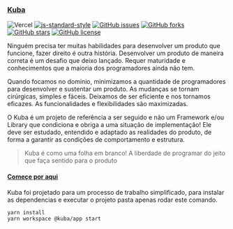 ### [Kuba](https://www.kuba.engineer)

![Vercel](https://vercelbadge.vercel.app/api/demgoncalves/kuba)
[![js-standard-style](https://img.shields.io/badge/code%20style-standard-brightgreen.svg)](http://standardjs.com)
[![GitHub issues](https://img.shields.io/github/issues/deMGoncalves/kuba)](https://github.com/deMGoncalves/kuba/issues)
[![GitHub forks](https://img.shields.io/github/forks/deMGoncalves/kuba)](https://github.com/deMGoncalves/kuba/network)
[![GitHub stars](https://img.shields.io/github/stars/deMGoncalves/kuba)](https://github.com/deMGoncalves/kuba/stargazers)
[![GitHub license](https://img.shields.io/github/license/deMGoncalves/kuba)](https://github.com/deMGoncalves/kuba)

Ninguém precisa ter muitas habilidades para desenvolver um produto que funcione, fazer direito é outra história. Desenvolver um produto de maneira correta é um desafio que deixo lançado. Requer maturidade e conhecimentos que a maioria dos programadores ainda não tem.

Quando focamos no domínio, minimizamos a quantidade de programadores para desenvolver e sustentar um produto. As mudanças se tornam cirúrgicas, simples e fáceis. Deixamos de ser eficiente e nos tornamos eficazes. As funcionalidades e flexibilidades são maximizadas.

O Kuba é um projeto de referência a ser seguido e não um Framework e/ou Library que condiciona e obriga a uma situação de implementação! Ele deve ser estudado, entendido e adaptado as realidades do produto, de forma a garantir as condições de comportamento e estrutura.

> Kuba é como uma folha em branco! A liberdade de programar do jeito que faça sentido para o produto

#### [Começe por aqui](https://github.com/deMGoncalves/kuba)

Kuba foi projetado para um processo de trabalho simplificado, para instalar as dependencias e executar o projeto pasta apenas rodar este comando.

```bash
yarn install
yarn workspace @kuba/app start
```
